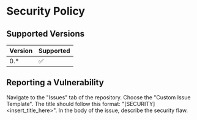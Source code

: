 # Security Policy

## Supported Versions

| Version | Supported          |
| ------- | ------------------ |
| 0.*     | :white_check_mark: |

## Reporting a Vulnerability
Navigate to the "Issues" tab of the repository.
Choose the "Custom Issue Template".
The title should follow this format: "[SECURITY] <insert_title_here>".
In the body of the issue, describe the security flaw. 
